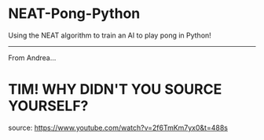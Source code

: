 # NEAT-Pong-Python
Using the NEAT algorithm to train an AI to play pong in Python!

-----------------------------

From Andrea...

# TIM! WHY DIDN'T YOU SOURCE YOURSELF?

source: https://www.youtube.com/watch?v=2f6TmKm7yx0&t=488s